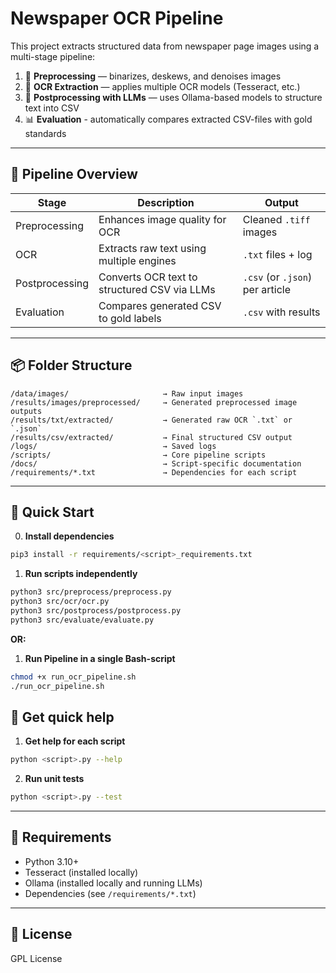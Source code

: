 # Newspaper OCR Pipeline
This project extracts structured data from newspaper page images using a multi-stage pipeline:
1. 🧼 **Preprocessing** — binarizes, deskews, and denoises images
2. 🧠 **OCR Extraction** — applies multiple OCR models (Tesseract, etc.)
3. 🤖 **Postprocessing with LLMs** — uses Ollama-based models to structure text into CSV
4. 📊 **Evaluation** - automatically compares extracted CSV-files with gold standards
---

## 🔁 Pipeline Overview

| Stage         | Description                                        | Output                            |
|---------------|----------------------------------------------------|-----------------------------------|
| Preprocessing | Enhances image quality for OCR                    | Cleaned `.tiff` images            |
| OCR           | Extracts raw text using multiple engines          | `.txt` files + log                |
| Postprocessing| Converts OCR text to structured CSV via LLMs      | `.csv` (or `.json`) per article   |
| Evaluation    | Compares generated CSV to gold labels             | `.csv` with results               |

---

## 📦 Folder Structure

```
/data/images/                     → Raw input images
/results/images/preprocessed/     → Generated preprocessed image outputs
/results/txt/extracted/           → Generated raw OCR `.txt` or `.json`
/results/csv/extracted/           → Final structured CSV output
/logs/                            → Saved logs
/scripts/                         → Core pipeline scripts
/docs/                            → Script-specific documentation
/requirements/*.txt               → Dependencies for each script
```

---

## 🚀 Quick Start

0. **Install dependencies**
```bash
pip3 install -r requirements/<script>_requirements.txt
```

1. **Run scripts independently**
```bash
python3 src/preprocess/preprocess.py
python3 src/ocr/ocr.py
python3 src/postprocess/postprocess.py
python3 src/evaluate/evaluate.py
```

**OR:**

1. **Run Pipeline in a single Bash-script**
```bash
chmod +x run_ocr_pipeline.sh
./run_ocr_pipeline.sh
```

## 📢 Get quick help

1. **Get help for each script**
```bash
python <script>.py --help
```

2. **Run unit tests**
```bash
python <script>.py --test
```
---

## 🧪 Requirements

- Python 3.10+
- Tesseract (installed locally)
- Ollama (installed locally and running LLMs)
- Dependencies (see `/requirements/*.txt`)

---

## 🧾 License
GPL License
